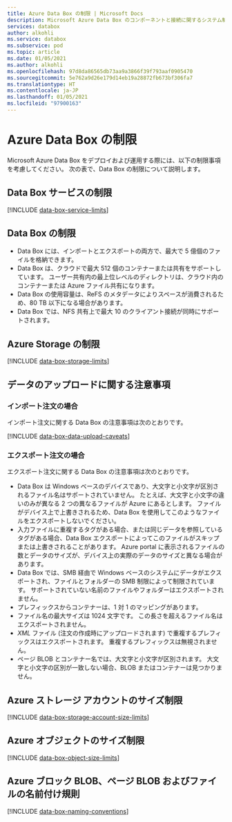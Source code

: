 ```yaml
---
title: Azure Data Box の制限 | Microsoft Docs
description: Microsoft Azure Data Box のコンポーネントと接続に関するシステム制限および推奨サイズについて説明します。
services: databox
author: alkohli
ms.service: databox
ms.subservice: pod
ms.topic: article
ms.date: 01/05/2021
ms.author: alkohli
ms.openlocfilehash: 97d8da86565db73aa9a3866f39f793aaf0905470
ms.sourcegitcommit: 5e762a9d26e179d14eb19a28872fb673bf306fa7
ms.translationtype: HT
ms.contentlocale: ja-JP
ms.lasthandoff: 01/05/2021
ms.locfileid: "97900163"
---
```

# <a name="azure-data-box-limits"></a>Azure Data Box の制限

Microsoft Azure Data Box をデプロイおよび運用する際には、以下の制限事項を考慮してください。 次の表で、Data Box の制限について説明します。

## <a name="data-box-service-limits"></a>Data Box サービスの制限

[!INCLUDE [data-box-service-limits](../../includes/data-box-service-limits.md)]

## <a name="data-box-limits"></a>Data Box の制限

- Data Box には、インポートとエクスポートの両方で、最大で 5 億個のファイルを格納できます。
- Data Box は、クラウドで最大 512 個のコンテナーまたは共有をサポートしています。 ユーザー共有内の最上位レベルのディレクトリは、クラウド内のコンテナーまたは Azure ファイル共有になります。 
- Data Box の使用容量は、ReFS のメタデータによりスペースが消費されるため、80 TB 以下になる場合があります。
- Data Box では、NFS 共有上で最大 10 のクライアント接続が同時にサポートされます。

## <a name="azure-storage-limits"></a>Azure Storage の制限

[!INCLUDE [data-box-storage-limits](../../includes/data-box-storage-limits.md)]

## <a name="data-upload-caveats"></a>データのアップロードに関する注意事項


### <a name="for-import-order"></a>インポート注文の場合

インポート注文に関する Data Box の注意事項は次のとおりです。

[!INCLUDE [data-box-data-upload-caveats](../../includes/data-box-data-upload-caveats.md)]

### <a name="for-export-order"></a>エクスポート注文の場合

エクスポート注文に関する Data Box の注意事項は次のとおりです。

- Data Box は Windows ベースのデバイスであり、大文字と小文字が区別されるファイル名はサポートされていません。 たとえば、大文字と小文字の違いのみが異なる 2 つの異なるファイルが Azure にあるとします。 ファイルがデバイス上で上書きされるため、Data Box を使用してこのようなファイルをエクスポートしないでください。
- 入力ファイルに重複するタグがある場合、または同じデータを参照しているタグがある場合、Data Box エクスポートによってこのファイルがスキップまたは上書きされることがあります。 Azure portal に表示されるファイルの数とデータのサイズが、デバイス上の実際のデータのサイズと異なる場合があります。 
- Data Box では、SMB 経由で Windows ベースのシステムにデータがエクスポートされ、ファイルとフォルダーの SMB 制限によって制限されています。 サポートされていない名前のファイルやフォルダーはエクスポートされません。
- プレフィックスからコンテナーは、1 対 1 のマッピングがあります。
- ファイル名の最大サイズは 1024 文字です。 この長さを超えるファイル名はエクスポートされません。
- *XML* ファイル (注文の作成時にアップロードされます) で重複するプレフィックスはエクスポートされます。 重複するプレフィックスは無視されません。
- ページ BLOB とコンテナー名では、大文字と小文字が区別されます。 大文字と小文字の区別が一致しない場合、BLOB またはコンテナーは見つかりません。
 

## <a name="azure-storage-account-size-limits"></a>Azure ストレージ アカウントのサイズ制限

[!INCLUDE [data-box-storage-account-size-limits](../../includes/data-box-storage-account-size-limits.md)]

## <a name="azure-object-size-limits"></a>Azure オブジェクトのサイズ制限

[!INCLUDE [data-box-object-size-limits](../../includes/data-box-object-size-limits.md)]

## <a name="azure-block-blob-page-blob-and-file-naming-conventions"></a>Azure ブロック BLOB、ページ BLOB およびファイルの名前付け規則

[!INCLUDE [data-box-naming-conventions](../../includes/data-box-naming-conventions.md)]

